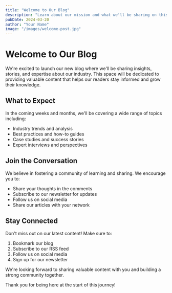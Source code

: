 ```yaml
---
title: "Welcome to Our Blog"
description: "Learn about our mission and what we'll be sharing on this blog"
pubDate: 2024-03-20
author: "Your Name"
image: "/images/welcome-post.jpg"
---
```


# Welcome to Our Blog

We're excited to launch our new blog where we'll be sharing insights, stories, and expertise about our industry. This space will be dedicated to providing valuable content that helps our readers stay informed and grow their knowledge.

## What to Expect

In the coming weeks and months, we'll be covering a wide range of topics including:

- Industry trends and analysis
- Best practices and how-to guides
- Case studies and success stories
- Expert interviews and perspectives

## Join the Conversation

We believe in fostering a community of learning and sharing. We encourage you to:

- Share your thoughts in the comments
- Subscribe to our newsletter for updates
- Follow us on social media
- Share our articles with your network

## Stay Connected

Don't miss out on our latest content! Make sure to:

1. Bookmark our blog
2. Subscribe to our RSS feed
3. Follow us on social media
4. Sign up for our newsletter

We're looking forward to sharing valuable content with you and building a strong community together.

Thank you for being here at the start of this journey!
